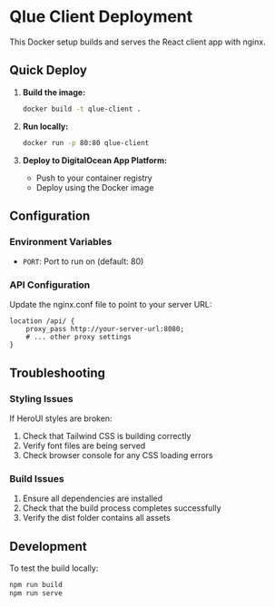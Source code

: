 # Qlue Client Deployment

This Docker setup builds and serves the React client app with nginx.

## Quick Deploy

1. **Build the image:**

   ```bash
   docker build -t qlue-client .
   ```

2. **Run locally:**

   ```bash
   docker run -p 80:80 qlue-client
   ```

3. **Deploy to DigitalOcean App Platform:**
   - Push to your container registry
   - Deploy using the Docker image

## Configuration

### Environment Variables

- `PORT`: Port to run on (default: 80)

### API Configuration

Update the nginx.conf file to point to your server URL:

```nginx
location /api/ {
    proxy_pass http://your-server-url:8080;
    # ... other proxy settings
}
```

## Troubleshooting

### Styling Issues

If HeroUI styles are broken:

1. Check that Tailwind CSS is building correctly
2. Verify font files are being served
3. Check browser console for any CSS loading errors

### Build Issues

1. Ensure all dependencies are installed
2. Check that the build process completes successfully
3. Verify the dist folder contains all assets

## Development

To test the build locally:

```bash
npm run build
npm run serve
```
